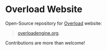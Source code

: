 # Overload Website
Open-Source repository for [Overload](https://github.com/adriengivry/Overload) website:

> [overloadengine.org](https://overloadengine.org).

Contributions are more than welcome!